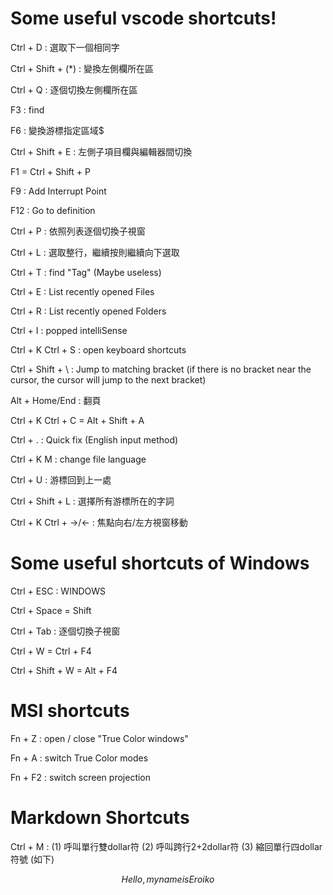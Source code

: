 # Some useful vscode shortcuts!


Ctrl + D : 選取下一個相同字

Ctrl + Shift + (*) : 變換左側欄所在區

Ctrl + Q : 逐個切換左側欄所在區

F3 : find

F6 : 變換游標指定區域$

Ctrl + Shift + E : 左側子項目欄與編輯器間切換

F1 = Ctrl + Shift + P

F9 : Add Interrupt Point

F12 : Go to definition

Ctrl + P : 依照列表逐個切換子視窗

Ctrl + L : 選取整行，繼續按則繼續向下選取

Ctrl + T : find "Tag" (Maybe useless)

Ctrl + E : List recently opened Files

Ctrl + R : List recently opened Folders

Ctrl + I : popped intelliSense

Ctrl + K Ctrl + S : open keyboard shortcuts

Ctrl + Shift + \ : Jump to matching bracket (if there is no bracket near the cursor, the cursor will jump to the 
next bracket)

Alt + Home/End : 翻頁

Ctrl + K Ctrl + C = Alt + Shift + A

Ctrl + . : Quick fix (English input method)

Ctrl + K M : change file language

Ctrl + U : 游標回到上一處

Ctrl + Shift + L : 選擇所有游標所在的字詞

Ctrl + K Ctrl + ->/<- : 焦點向右/左方視窗移動

# Some useful shortcuts of Windows

Ctrl + ESC : WINDOWS

Ctrl + Space = Shift

Ctrl + Tab : 逐個切換子視窗

Ctrl + W = Ctrl + F4

Ctrl + Shift + W = Alt + F4


# MSI shortcuts

Fn + Z : open / close "True Color windows"

Fn + A : switch True Color modes

Fn + F2 : switch screen projection

# Markdown Shortcuts

Ctrl + M : (1) 呼叫單行雙dollar符 (2) 呼叫跨行2+2dollar符 (3) 縮回單行四dollar符號 (如下)

$$
Hello, my name is Eroiko
$$